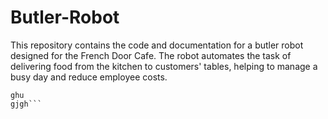 # Butler-Robot
This repository contains the code and documentation for a butler robot designed for the French Door Cafe. The robot automates the task of delivering food from the kitchen to customers' tables, helping to manage a busy day and reduce employee costs. 
```gg
ghu
gjgh```
